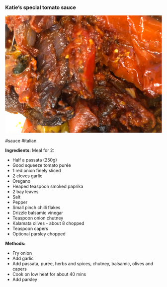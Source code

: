 ### Katie’s special tomato sauce

![alt](/z_imgs/k_tomato_souce.jpg)

#sauce #italian

**Ingredients:**
Meal for 2:  
- Half a passata (250g)  
- Good squeeze tomato purée  
- 1 red onion finely sliced  
- 2 cloves garlic  
- Oregano  
- Heaped teaspoon smoked paprika  
- 2 bay leaves  
- Salt  
- Pepper  
- Small pinch chilli flakes  
- Drizzle balsamic vinegar  
- Teaspoon onion chutney  
- Kalamata olives - about 8 chopped  
- Teaspoon capers  
- Optional parsley chopped

**Methods:**
- Fry onion  
- Add garlic  
- Add passata, purée, herbs and spices, chutney, balsamic, olives and capers  
- Cook on low heat for about 40 mins  
- Add parsley

